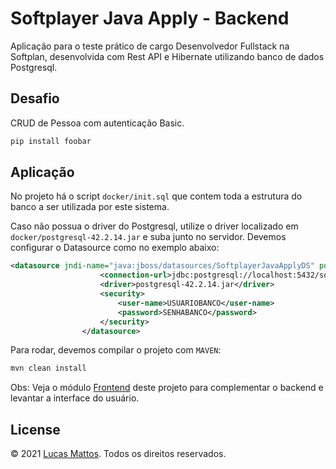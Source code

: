 # Softplayer Java Apply - Backend

Aplicação para o teste prático de cargo Desenvolvedor Fullstack na Softplan, desenvolvida com Rest API e Hibernate utilizando banco de dados Postgresql.

## Desafio

CRUD de Pessoa com autenticação Basic.

```bash
pip install foobar
```

## Aplicação

No projeto há o script `docker/init.sql` que contem toda a estrutura do banco a ser utilizada por este sistema.

Caso não possua o driver do Postgresql, utilize o driver localizado em `docker/postgresql-42.2.14.jar` e suba junto no servidor.
Devemos configurar o Datasource como no exemplo abaixo:
```xml
<datasource jndi-name="java:jboss/datasources/SoftplayerJavaApplyDS" pool-name="SoftplayerJavaApplyDS" use-ccm="false">
                    <connection-url>jdbc:postgresql://localhost:5432/softplayer_java_apply</connection-url>
                    <driver>postgresql-42.2.14.jar</driver>
                    <security>
                        <user-name>USUARIOBANCO</user-name>
                        <password>SENHABANCO</password>
                    </security>
                </datasource>
```

Para rodar, devemos compilar o projeto com `MAVEN`:
```bash
mvn clean install
```

Obs: Veja o módulo [Frontend](https://github.com/lucasmattooos/softplayer-java-apply-frontend) deste projeto para complementar o backend e levantar a interface do usuário.

## License
© 2021 [Lucas Mattos](https://www.lucasmattos.com.br/). Todos os direitos reservados.
